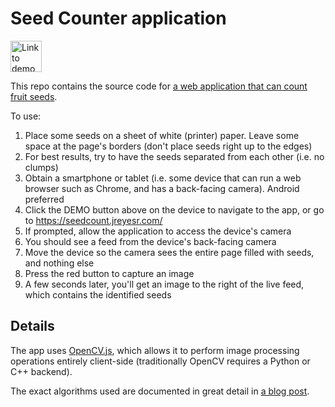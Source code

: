 # Seed Counter application

<img alt="Link to demo page" src="https://img.shields.io/badge/DEMO-darkgreen?style=flat-square&link=https%3A%2F%2Fseedcount.jreyesr.com%2F" height=50>

This repo contains the source code for [a web application that can count fruit seeds](https://seedcount.jreyesr.com/).

To use:

1. Place some seeds on a sheet of white (printer) paper. Leave some space at the page's borders (don't place seeds right up to the edges)
1. For best results, try to have the seeds separated from each other (i.e. no clumps)
1. Obtain a smartphone or tablet (i.e. some device that can run a web browser such as Chrome, and has a back-facing camera). Android preferred
1. Click the DEMO button above on the device to navigate to the app, or go to <https://seedcount.jreyesr.com/>
1. If prompted, allow the application to access the device's camera
1. You should see a feed from the device's back-facing camera
1. Move the device so the camera sees the entire page filled with seeds, and nothing else
1. Press the red button to capture an image
1. A few seconds later, you'll get an image to the right of the live feed, which contains the identified seeds

## Details

The app uses [OpenCV.js](https://docs.opencv.org/4.x/df/d0a/tutorial_js_intro.html), which allows it to perform image processing operations entirely client-side (traditionally OpenCV requires a Python or C++ backend).

The exact algorithms used are documented in great detail in [a blog post](https://blog.jreyesr.com/posts/seedcounter/).

